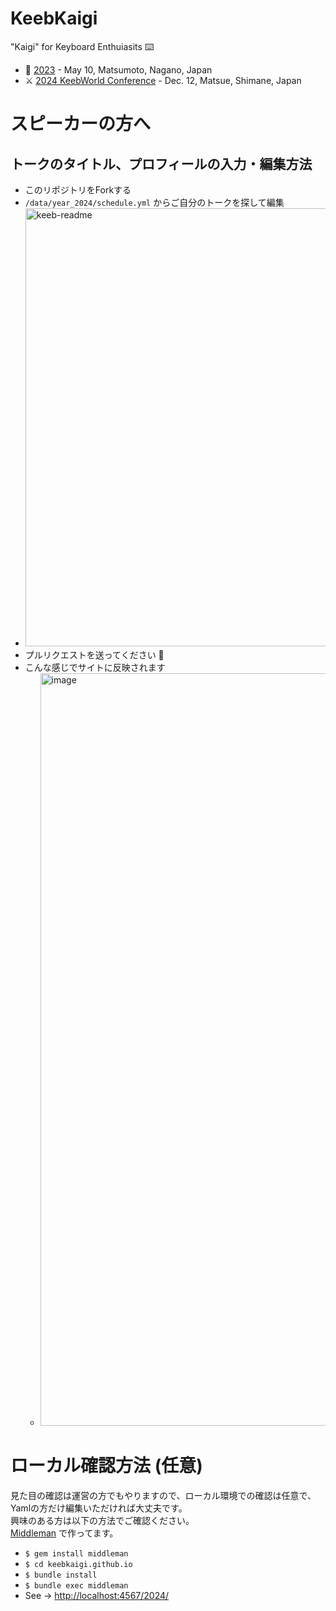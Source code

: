 # KeebKaigi

"Kaigi" for Keyboard Enthuiasits ⌨️

- 🏯 [2023](https://keebkaigi.org/2023/) - May 10, Matsumoto, Nagano, Japan
- ⚔️ [2024 KeebWorld Conference](https://keebkaigi.org/2023/) - Dec. 12, Matsue, Shimane, Japan


# スピーカーの方へ

## トークのタイトル、プロフィールの入力・編集方法

- このリポジトリをForkする
- `/data/year_2024/schedule.yml` からご自分のトークを探して編集
- <img width="701" alt="keeb-readme" src="https://github.com/user-attachments/assets/af20ffe0-933a-4f71-831b-51bd17004757">
- プルリクエストを送ってください 🙏
- こんな感じでサイトに反映されます
  - <img width="1204" alt="image" src="https://github.com/user-attachments/assets/1091fadf-b314-4b94-a07b-ca3e693e7c31">




# ローカル確認方法 (任意)

見た目の確認は運営の方でもやりますので、ローカル環境での確認は任意で、Yamlの方だけ編集いただければ大丈夫です。  
興味のある方は以下の方法でご確認ください。  
[Middleman](https://middlemanapp.com/jp/) で作ってます。

- `$ gem install middleman`
- `$ cd keebkaigi.github.io`
- `$ bundle install`
- `$ bundle exec middleman`
- See -> [http://localhost:4567/2024/](http://localhost:4567/2024/)
